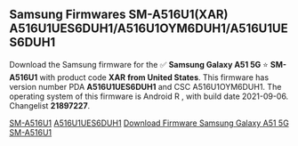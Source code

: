 <h2>Samsung Firmwares SM-A516U1(XAR) A516U1UES6DUH1/A516U1OYM6DUH1/A516U1UES6DUH1</h2>
Download the Samsung firmware for the ✅ <strong>Samsung Galaxy A51 5G </strong> ⭐ <strong>SM-A516U1</strong> with product code <strong>XAR</strong> <strong> from United States</strong>. This firmware has version number PDA <strong>A516U1UES6DUH1</strong> and CSC A516U1OYM6DUH1. The operating system of this firmware is Android R , with build date 2021-09-06. Changelist <strong>21897227</strong>.


[SM-A516U1](https://samfirm.shop/samsung/model/SM-A516U1)
[A516U1UES6DUH1](https://samfirm.shop/samsung/pda/A516U1UES6DUH1)
[Download Firmware Samsung Galaxy A51 5G SM-A516U1](https://samfirm.shop/samsung/firmware/452745)
